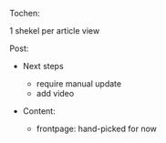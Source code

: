 Tochen:

1 shekel per article view


Post: 
* Next steps
	* require manual update 
	* add video 

* Content:
	* frontpage: hand-picked for now